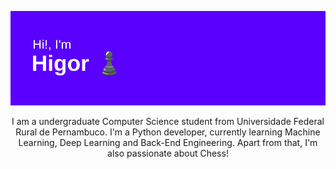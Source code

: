 [![MasterHead](header.png)](https://github.com/higorm7)

<p align=center>I am a undergraduate Computer Science student from Universidade Federal Rural de Pernambuco. I'm a Python developer, currently learning Machine Learning, Deep Learning and Back-End Engineering. Apart from that, I'm also passionate about Chess!</p>
